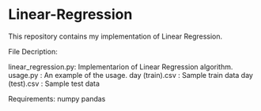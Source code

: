 # Linear-Regression

This repository contains my implementation of Linear Regression. 

File Decription:

linear_regression.py: Implementarion of Linear Regression algorithm.
usage.py : An example of the usage.
day (train).csv : Sample train data
day (test).csv : Sample test data

Requirements: 
numpy
pandas
